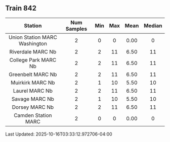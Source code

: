 ## Train 842

| Station | Num Samples | Min | Max | Mean | Median |
| :-----: | :---------: | :-: | :-: | :--: | :----: |
| Union Station MARC Washington | 2 | 0 | 0 | 0.00 | 0 |
| Riverdale MARC Nb | 2 | 2 | 11 | 6.50 | 11 |
| College Park MARC Nb | 2 | 2 | 11 | 6.50 | 11 |
| Greenbelt MARC Nb | 2 | 2 | 11 | 6.50 | 11 |
| Muirkirk MARC Nb | 2 | 1 | 10 | 5.50 | 10 |
| Laurel MARC Nb | 2 | 2 | 11 | 6.50 | 11 |
| Savage MARC Nb | 2 | 1 | 10 | 5.50 | 10 |
| Dorsey MARC Nb | 2 | 2 | 11 | 6.50 | 11 |
| Camden Station MARC | 2 | 0 | 0 | 0.00 | 0 |


Last Updated: 2025-10-16T03:33:12.972706-04:00